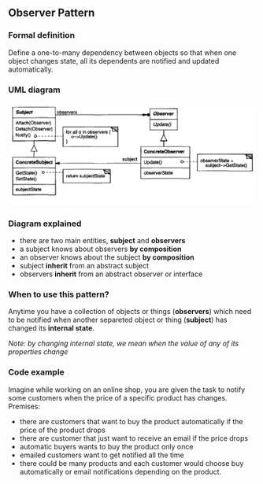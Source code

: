 ## Observer Pattern

### Formal definition
 
Define a one-to-many dependency between objects so that when one object changes state, all its dependents are notified and updated automatically.


### UML diagram

![Source book: Design Patters, Elements of Reusable Object-Oriented Software](https://github.com/osotorrio/designpatterns/blob/master/GangOfFour.Patterns/Behavioral/Observer/img/uml_diagram.png)


### Diagram explained
- there are two main entities, **subject** and **observers**
- a subject knows about observers **by composition**
- an observer knows about the subject **by composition**
- subject **inherit** from an abstract subject
- observers **inherit** from an abstract observer or interface


### When to use this pattern?

Anytime you have a collection of objects or things (**observers**) which need to be notified when another separeted object or thing (**subject**) has changed its **internal state**. 

*Note: by changing internal state, we mean when the value of any of its properties change*


### Code example

Imagine while working on an online shop, you are given the task to notify some customers when the price of a specific product has changes. Premises:

- there are customers that want to buy the product automatically if the price of the product drops
- there are customer that just want to receive an email if the price drops
- automatic buyers wants to buy the product only once
- emailed customers want to get notified all the time
- there could be many products and each customer would choose buy automatically or email notifications depending on the product.
